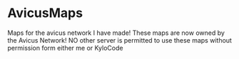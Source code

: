 AvicusMaps
==========

Maps for the avicus network I have made! These maps are now owned by the Avicus Network! NO other server is permitted to use these maps without permission form either me or KyloCode
